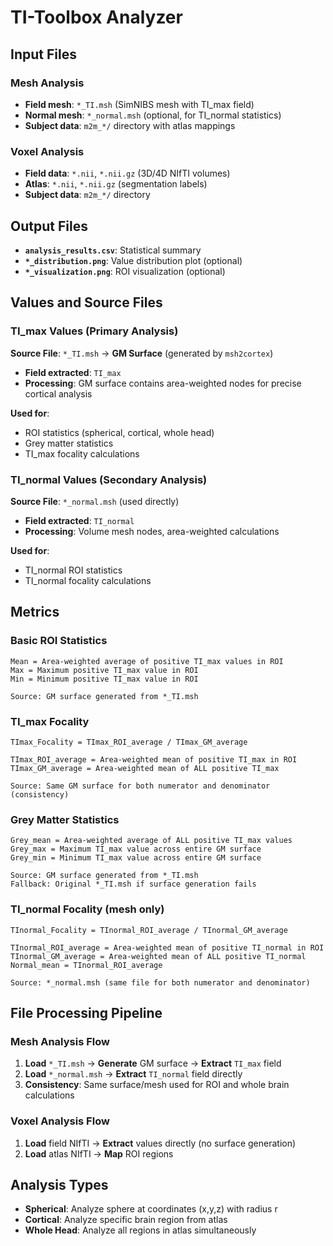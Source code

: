 # TI-Toolbox Analyzer

## Input Files

### Mesh Analysis
- **Field mesh**: `*_TI.msh` (SimNIBS mesh with TI_max field)
- **Normal mesh**: `*_normal.msh` (optional, for TI_normal statistics)
- **Subject data**: `m2m_*/` directory with atlas mappings

### Voxel Analysis
- **Field data**: `*.nii`, `*.nii.gz` (3D/4D NIfTI volumes)
- **Atlas**: `*.nii`, `*.nii.gz` (segmentation labels)
- **Subject data**: `m2m_*/` directory

## Output Files

- **`analysis_results.csv`**: Statistical summary
- **`*_distribution.png`**: Value distribution plot (optional)
- **`*_visualization.png`**: ROI visualization (optional)

## Values and Source Files

### TI_max Values (Primary Analysis)

**Source File**: `*_TI.msh` → **GM Surface** (generated by `msh2cortex`)
- **Field extracted**: `TI_max` 
- **Processing**: GM surface contains area-weighted nodes for precise cortical analysis

**Used for**:
- ROI statistics (spherical, cortical, whole head)
- Grey matter statistics  
- TI_max focality calculations

### TI_normal Values (Secondary Analysis)

**Source File**: `*_normal.msh` (used directly)
- **Field extracted**: `TI_normal`
- **Processing**: Volume mesh nodes, area-weighted calculations

**Used for**:
- TI_normal ROI statistics
- TI_normal focality calculations

## Metrics

### Basic ROI Statistics
```
Mean = Area-weighted average of positive TI_max values in ROI
Max = Maximum positive TI_max value in ROI  
Min = Minimum positive TI_max value in ROI

Source: GM surface generated from *_TI.msh
```

### TI_max Focality
```
TImax_Focality = TImax_ROI_average / TImax_GM_average

TImax_ROI_average = Area-weighted mean of positive TI_max in ROI
TImax_GM_average = Area-weighted mean of ALL positive TI_max

Source: Same GM surface for both numerator and denominator (consistency)
```

### Grey Matter Statistics
```
Grey_mean = Area-weighted average of ALL positive TI_max values
Grey_max = Maximum TI_max value across entire GM surface
Grey_min = Minimum TI_max value across entire GM surface

Source: GM surface generated from *_TI.msh
Fallback: Original *_TI.msh if surface generation fails
```

### TI_normal Focality (mesh only)
```
TInormal_Focality = TInormal_ROI_average / TInormal_GM_average

TInormal_ROI_average = Area-weighted mean of positive TI_normal in ROI
TInormal_GM_average = Area-weighted mean of ALL positive TI_normal
Normal_mean = TInormal_ROI_average

Source: *_normal.msh (same file for both numerator and denominator)
```

## File Processing Pipeline

### Mesh Analysis Flow
1. **Load** `*_TI.msh` → **Generate** GM surface → **Extract** `TI_max` field
2. **Load** `*_normal.msh` → **Extract** `TI_normal` field directly
3. **Consistency**: Same surface/mesh used for ROI and whole brain calculations

### Voxel Analysis Flow  
1. **Load** field NIfTI → **Extract** values directly (no surface generation)
2. **Load** atlas NIfTI → **Map** ROI regions

## Analysis Types

- **Spherical**: Analyze sphere at coordinates (x,y,z) with radius r
- **Cortical**: Analyze specific brain region from atlas
- **Whole Head**: Analyze all regions in atlas simultaneously